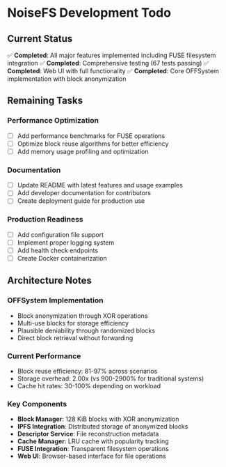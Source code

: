 # NoiseFS Development Todo

## Current Status
✅ **Completed**: All major features implemented including FUSE filesystem integration
✅ **Completed**: Comprehensive testing (67 tests passing)
✅ **Completed**: Web UI with full functionality
✅ **Completed**: Core OFFSystem implementation with block anonymization

## Remaining Tasks

### Performance Optimization
- [ ] Add performance benchmarks for FUSE operations
- [ ] Optimize block reuse algorithms for better efficiency
- [ ] Add memory usage profiling and optimization

### Documentation
- [ ] Update README with latest features and usage examples
- [ ] Add developer documentation for contributors
- [ ] Create deployment guide for production use

### Production Readiness
- [ ] Add configuration file support
- [ ] Implement proper logging system
- [ ] Add health check endpoints
- [ ] Create Docker containerization

## Architecture Notes

### OFFSystem Implementation
- Block anonymization through XOR operations
- Multi-use blocks for storage efficiency
- Plausible deniability through randomized blocks
- Direct block retrieval without forwarding

### Current Performance
- Block reuse efficiency: 81-97% across scenarios
- Storage overhead: 2.00x (vs 900-2900% for traditional systems)
- Cache hit rates: 30-100% depending on workload

### Key Components
- **Block Manager**: 128 KiB blocks with XOR anonymization
- **IPFS Integration**: Distributed storage of anonymized blocks
- **Descriptor Service**: File reconstruction metadata
- **Cache Manager**: LRU cache with popularity tracking
- **FUSE Integration**: Transparent filesystem operations
- **Web UI**: Browser-based interface for file operations